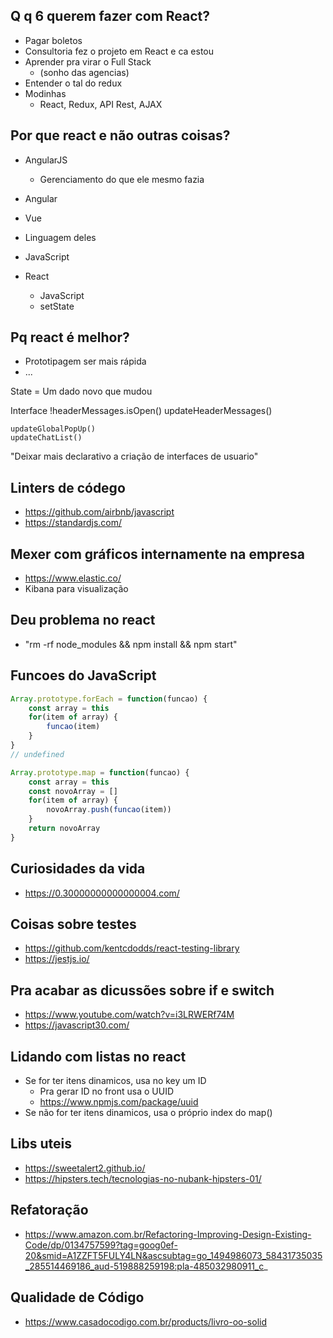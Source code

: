 ## Q q 6 querem fazer com React?
- Pagar boletos
- Consultoria fez o projeto em React e ca estou
- Aprender pra virar o Full Stack
    - (sonho das agencias)
- Entender o tal do redux 
- Modinhas 
    - React, Redux, API Rest, AJAX

## Por que react e não outras coisas?
- AngularJS
    - Gerenciamento do que ele mesmo fazia
- Angular 
- Vue 
- Linguagem deles
- JavaScript 

- React 
    - JavaScript
    - setState 



## Pq react é melhor?
- Prototipagem ser mais rápida
- ...


State = Um dado novo que mudou


Interface
    !headerMessages.isOpen()
    updateHeaderMessages()

    updateGlobalPopUp()
    updateChatList()

"Deixar mais declarativo a
criação de interfaces de usuario" 



## Linters de códego
- https://github.com/airbnb/javascript
- https://standardjs.com/

## Mexer com gráficos internamente na empresa
- https://www.elastic.co/
- Kibana para visualização 


## Deu problema no react
- "rm -rf node_modules && npm install && npm start"

## Funcoes do JavaScript
```js
Array.prototype.forEach = function(funcao) {
    const array = this
    for(item of array) {
        funcao(item)
    }
}
// undefined

Array.prototype.map = function(funcao) {
    const array = this
    const novoArray = []
    for(item of array) {
        novoArray.push(funcao(item))
    }
    return novoArray
} 
```

## Curiosidades da vida
- https://0.30000000000000004.com/


## Coisas sobre testes
- https://github.com/kentcdodds/react-testing-library
- https://jestjs.io/

## Pra acabar as dicussões sobre if e switch
- https://www.youtube.com/watch?v=i3LRWERf74M
- https://javascript30.com/


## Lidando com listas no react
- Se for ter itens dinamicos, usa no key um ID
    - Pra gerar ID no front usa o UUID
    - https://www.npmjs.com/package/uuid
- Se não for ter itens dinamicos, usa o próprio index do map()

## Libs uteis
- https://sweetalert2.github.io/
- https://hipsters.tech/tecnologias-no-nubank-hipsters-01/

## Refatoração
- https://www.amazon.com.br/Refactoring-Improving-Design-Existing-Code/dp/0134757599?tag=goog0ef-20&smid=A1ZZFT5FULY4LN&ascsubtag=go_1494986073_58431735035_285514469186_aud-519888259198:pla-485032980911_c_

## Qualidade de Código
- https://www.casadocodigo.com.br/products/livro-oo-solid